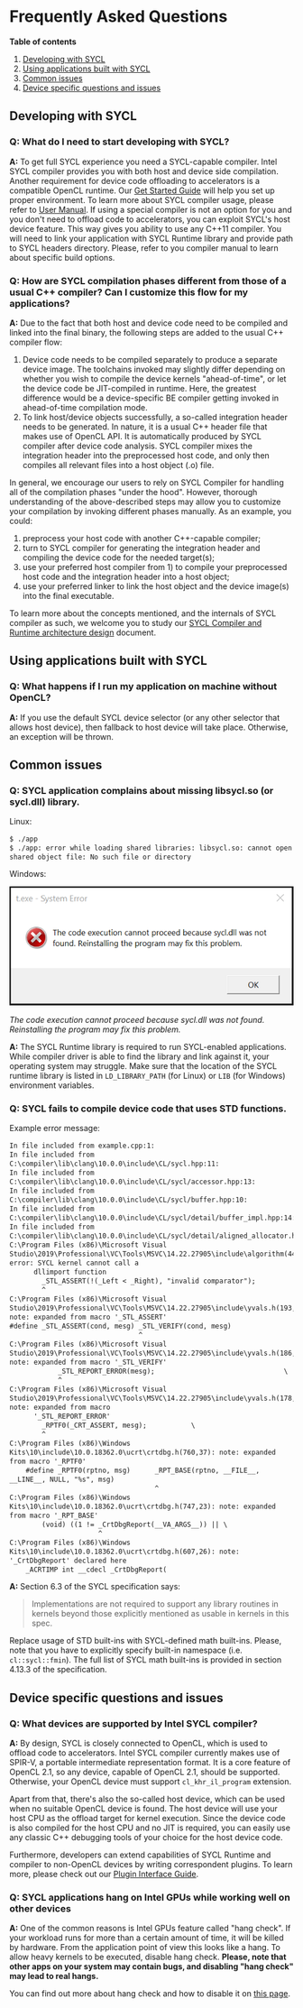 # Frequently Asked Questions

**Table of contents**

1. [Developing with SYCL](#developing-with-sycl)
1. [Using applications built with SYCL](#using-applications-built-with-sycl)
1. [Common issues](#common-issues)
1. [Device specific questions and issues](#device-specific-questions-and-issues)


## Developing with SYCL

### Q: What do I need to start developing with SYCL?
**A:** To get full SYCL experience you need a SYCL-capable compiler. Intel SYCL
compiler provides you with both host and device side compilation. Another requirement
for device code offloading to accelerators is a compatible OpenCL runtime.
Our [Get Started Guide](GetStartedWithSYCLCompiler.md) will help you set up proper
environment. To learn more about SYCL compiler usage, please refer
to [User Manual](SYCLCompilerUserManual.md). If using a special compiler is not
an option for you and you don't need to offload code to accelerators, you can
exploit SYCL's host device feature. This way gives you ability to use any C++11
compiler. You will need to link your application with SYCL Runtime library and
provide path to SYCL headers directory. Please, refer to you compiler manual
to learn about specific build options.

### Q: How are SYCL compilation phases different from those of a usual C++ compiler? Can I customize this flow for my applications?
**A:** Due to the fact that both host and device code need to be compiled and linked into the final binary, the following steps are
added to the usual C++ compiler flow:
1. Device code needs to be compiled separately to produce a separate device image. The toolchains invoked may slightly differ depending on whether
you wish to compile the device kernels "ahead-of-time", or let the device code be JIT-compiled in runtime. Here, the greatest difference
would be a device-specific BE compiler getting invoked in ahead-of-time compilation mode.
2. To link host/device objects successfully, a so-called integration header needs to be generated. In nature, it is a usual C++ header file
that makes use of OpenCL API. It is automatically produced by SYCL compiler after device code analysis. SYCL compiler mixes the integration
header into the preprocessed host code, and only then compiles all relevant files into a host object (.o) file.

In general, we encourage our users to rely on SYCL Compiler for handling all of the compilation phases "under the hood". However, thorough
understanding of the above-described steps may allow you to customize your compilation by invoking different phases manually.
As an example, you could:
1. preprocess your host code with another C++-capable compiler;
2. turn to SYCL compiler for generating the integration header and compiling the device code for the needed target(s);
3. use your preferred host compiler from 1) to compile your preprocessed host code and the integration header into a host object;
4. use your preferred linker to link the host object and the device image(s) into the final executable.

To learn more about the concepts mentioned, and the internals of SYCL compiler as such, we welcome you to study our
[SYCL Compiler and Runtime architecture design](SYCLCompilerAndRuntimeDesign.md)
document.


## Using applications built with SYCL

### Q: What happens if I run my application on machine without OpenCL?
**A:** If you use the default SYCL device selector (or any other selector that
allows host device), then fallback to host device will take place. Otherwise,
an exception will be thrown.


## Common issues

### Q: SYCL application complains about missing libsycl.so (or sycl.dll) library.
Linux:
```
$ ./app
$ ./app: error while loading shared libraries: libsycl.so: cannot open shared object file: No such file or directory
```
Windows:

![Error screen](images/missing_sycl_dll.png)

*The code execution cannot proceed because sycl.dll was not found. Reinstalling the program may fix this problem.*

**A:** The SYCL Runtime library is required to run SYCL-enabled applications. While
compiler driver is able to find the library and link against it, your operating
system may struggle. Make sure that the location of the SYCL runtime library is listed in
`LD_LIBRARY_PATH` (for Linux) or `LIB` (for Windows) environment variables.

### Q: SYCL fails to compile device code that uses STD functions.
Example error message:
```
In file included from example.cpp:1:
In file included from C:\compiler\lib\clang\10.0.0\include\CL/sycl.hpp:11:
In file included from C:\compiler\lib\clang\10.0.0\include\CL/sycl/accessor.hpp:13:
In file included from C:\compiler\lib\clang\10.0.0\include\CL/sycl/buffer.hpp:10:
In file included from C:\compiler\lib\clang\10.0.0\include\CL/sycl/detail/buffer_impl.hpp:14:
In file included from C:\compiler\lib\clang\10.0.0\include\CL/sycl/detail/aligned_allocator.hpp:16:
C:\Program Files (x86)\Microsoft Visual Studio\2019\Professional\VC\Tools\MSVC\14.22.27905\include\algorithm(4493,9): error: SYCL kernel cannot call a
      dllimport function
        _STL_ASSERT(!(_Left < _Right), "invalid comparator");
        ^
C:\Program Files (x86)\Microsoft Visual Studio\2019\Professional\VC\Tools\MSVC\14.22.27905\include\yvals.h(193,33): note: expanded from macro '_STL_ASSERT'
#define _STL_ASSERT(cond, mesg) _STL_VERIFY(cond, mesg)
                                ^
C:\Program Files (x86)\Microsoft Visual Studio\2019\Professional\VC\Tools\MSVC\14.22.27905\include\yvals.h(186,13): note: expanded from macro '_STL_VERIFY'
            _STL_REPORT_ERROR(mesg);                                \
            ^
C:\Program Files (x86)\Microsoft Visual Studio\2019\Professional\VC\Tools\MSVC\14.22.27905\include\yvals.h(178,9): note: expanded from macro
      '_STL_REPORT_ERROR'
        _RPTF0(_CRT_ASSERT, mesg);           \
        ^
C:\Program Files (x86)\Windows Kits\10\include\10.0.18362.0\ucrt\crtdbg.h(760,37): note: expanded from macro '_RPTF0'
    #define _RPTF0(rptno, msg)      _RPT_BASE(rptno, __FILE__, __LINE__, NULL, "%s", msg)
                                    ^
C:\Program Files (x86)\Windows Kits\10\include\10.0.18362.0\ucrt\crtdbg.h(747,23): note: expanded from macro '_RPT_BASE'
        (void) ((1 != _CrtDbgReport(__VA_ARGS__)) || \
                      ^
C:\Program Files (x86)\Windows Kits\10\include\10.0.18362.0\ucrt\crtdbg.h(607,26): note: '_CrtDbgReport' declared here
    _ACRTIMP int __cdecl _CrtDbgReport(
```

**A:** Section 6.3 of the SYCL specification says:
>  Implementations are not required to support any library routines in kernels
>  beyond those explicitly mentioned as usable in kernels in this spec.

Replace usage of STD built-ins with SYCL-defined math built-ins. Please, note
that you have to explicitly specify built-in namespace (i.e. `cl::sycl::fmin`).
The full list of SYCL math built-ins is provided in section 4.13.3 of the specification.


## Device specific questions and issues

### Q: What devices are supported by Intel SYCL compiler?
**A:** By design, SYCL is closely connected to OpenCL, which is used to offload
code to accelerators. Intel SYCL compiler currently makes use of SPIR-V,
a portable intermediate representation format. It is a core feature of
OpenCL 2.1, so any device, capable of OpenCL 2.1, should be supported.
Otherwise, your OpenCL device must support `cl_khr_il_program` extension.

Apart from that, there's also the so-called host device, which can be used when no
suitable OpenCL device is found. The host device will use your host CPU as the offload
target for kernel execution. Since the device code is also compiled for the host CPU
and no JIT is required, you can easily use any classic C++ debugging tools of your
choice for the host device code.

Furthermore, developers can extend capabilities of SYCL Runtime and compiler to
non-OpenCL devices by writing correspondent plugins. To learn more, please check out
our [Plugin Interface Guide](SYCLPluginInterface.md).

### Q: SYCL applications hang on Intel GPUs while working well on other devices
**A:** One of the common reasons is Intel GPUs feature called "hang check".
If your workload runs for more than a certain amount of time, it will be killed
by hardware. From the application point of view this looks like a hang. To allow
heavy kernels to be executed, disable hang check. **Please, note that other apps
on your system may contain bugs, and disabling "hang check" may lead to real
hangs.**

You can find out more about hang check and how to disable it on
[this page](https://software.intel.com/en-us/articles/installation-guide-for-intel-oneapi-toolkits).
